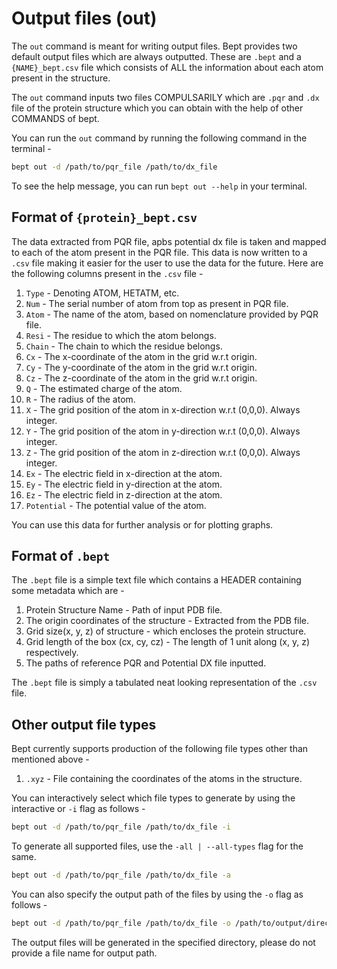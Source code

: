 # Output files (out)

The `out` command is meant for writing output files. Bept provides two default output files which are always outputted. These are `.bept` and a `{NAME}_bept.csv` file which consists of ALL the information about each atom present in the structure.

The `out` command inputs two files COMPULSARILY which are `.pqr` and `.dx` file of the protein structure which you can obtain with the help of other COMMANDS of bept.

You can run the `out` command by running the following command in the terminal -

```bash
bept out -d /path/to/pqr_file /path/to/dx_file
```

To see the help message, you can run `bept out --help` in your terminal.

## Format of `{protein}_bept.csv`

The data extracted from PQR file, apbs potential dx file is taken and mapped to each of the atom present in the PQR file. This data is now written to a `.csv` file making it easier for the user to use the data for the future. Here are the following columns present in the `.csv` file -

1. `Type` - Denoting ATOM, HETATM, etc.
2. `Num` - The serial number of atom from top as present in PQR file.
3. `Atom` - The name of the atom, based on nomenclature provided by PQR file.
4. `Resi` - The residue to which the atom belongs.
5. `Chain` - The chain to which the residue belongs.
6. `Cx` - The x-coordinate of the atom in the grid w.r.t origin.
7. `Cy` - The y-coordinate of the atom in the grid w.r.t origin.
8. `Cz` - The z-coordinate of the atom in the grid w.r.t origin.
9. `Q` - The estimated charge of the atom.
10. `R` - The radius of the atom.
11. `X` - The grid position of the atom in x-direction w.r.t (0,0,0). Always integer.
12. `Y` - The grid position of the atom in y-direction w.r.t (0,0,0). Always integer.
13. `Z` - The grid position of the atom in z-direction w.r.t (0,0,0). Always integer.
14. `Ex` - The electric field in x-direction at the atom.
15. `Ey` - The electric field in y-direction at the atom.
16. `Ez` - The electric field in z-direction at the atom.
17. `Potential` - The potential value of the atom.

You can use this data for further analysis or for plotting graphs.

## Format of `.bept`

The `.bept` file is a simple text file which contains a HEADER containing some metadata which are -

1. Protein Structure Name - Path of input PDB file.
2. The origin coordinates of the structure - Extracted from the PDB file.
3. Grid size(x, y, z) of structure - which encloses the protein structure.
4. Grid length of the box (cx, cy, cz) - The length of 1 unit along (x, y, z) respectively.
5. The paths of reference PQR and Potential DX file inputted.

The `.bept` file is simply a tabulated neat looking representation of the `.csv` file.

## Other output file types

Bept currently supports production of the following file types other than mentioned above -

1. `.xyz` - File containing the coordinates of the atoms in the structure.

You can interactively select which file types to generate by using the interactive or `-i` flag as follows -

```bash
bept out -d /path/to/pqr_file /path/to/dx_file -i
```

To generate all supported files, use the `-all | --all-types` flag for the same.

```bash
bept out -d /path/to/pqr_file /path/to/dx_file -a
```

You can also specify the output path of the files by using the `-o` flag as follows -

```bash
bept out -d /path/to/pqr_file /path/to/dx_file -o /path/to/output/directory
```

The output files will be generated in the specified directory, please do not provide a file name for output path.
